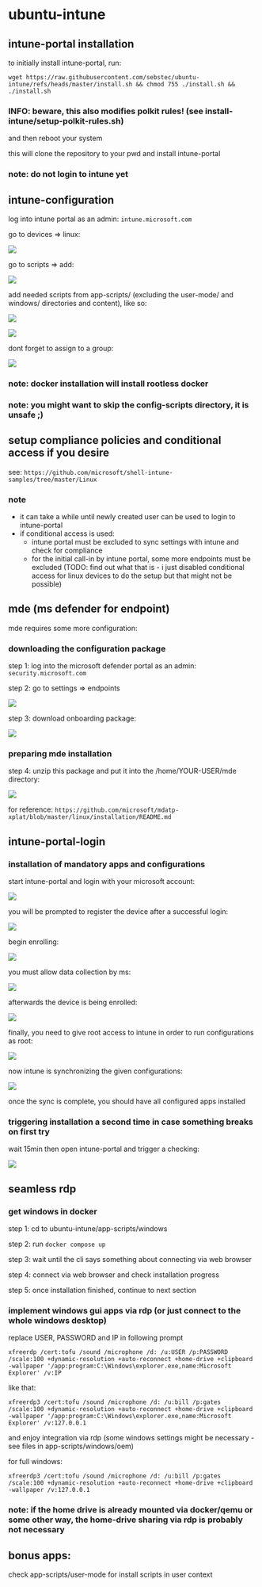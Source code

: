 # ubuntu-intune
## intune-portal installation
to initially install intune-portal, run: 

`wget https://raw.githubusercontent.com/sebstec/ubuntu-intune/refs/heads/master/install.sh && chmod 755 ./install.sh && ./install.sh`

### INFO: beware, this also modifies polkit rules! (see install-intune/setup-polkit-rules.sh)

and then reboot your system

this will clone the repository to your pwd and install intune-portal

### note: do not login to intune yet

## intune-configuration
log into intune portal as an admin: `intune.microsoft.com`

go to devices => linux:

![](./images/deviceslinux.png)

go to scripts => add:

![](./images/scriptsadd.png)

add needed scripts from app-scripts/ (excluding the user-mode/ and windows/ directories and content), like so:

![](./images/setupdocker1.png)

![](./images/setupdocker2.png)

dont forget to assign to a group:

![](./images/setupdocker3.png)

### note: docker installation will install rootless docker

### note: you might want to skip the config-scripts directory, it is unsafe ;)

## setup compliance policies and conditional access if you desire
see: `https://github.com/microsoft/shell-intune-samples/tree/master/Linux`

### note
- it can take a while until newly created user can be used to login to intune-portal
- if conditional access is used:
    - intune portal must be excluded to sync settings with intune and check for compliance
    - for the initial call-in by intune portal, some more endpoints must be excluded (TODO: find out what that is - i just disabled conditional access for linux devices to do the setup but that might not be possible)


## mde (ms defender for endpoint) 
mde requires some more configuration:
### downloading the configuration package
step 1: log into the microsoft defender portal as an admin: `security.microsoft.com`

step 2: go to settings => endpoints

![](./images/mdsettings.png)

step 3: download onboarding package:

![](./images/mdonboardingpackage.png)

### preparing mde installation
step 4: unzip this package and put it into the /home/YOUR-USER/mde directory:

![](./images/unzipandmove.png)


for reference:
`https://github.com/microsoft/mdatp-xplat/blob/master/linux/installation/README.md`


## intune-portal-login

### installation of mandatory apps and configurations
start intune-portal and login with your microsoft account:

![](./images/startintune1.png)

you will be prompted to register the device after a successful login:

![](./images/startintune2.png)

begin enrolling:

![](./images/startintune3.png)

you must allow data collection by ms:

![](./images/startintune4.png)

afterwards the device is being enrolled:

![](./images/startintune5.png)

finally, you need to give root access to intune in order to run configurations as root:

![](./images/startintune6.png)

now intune is synchronizing the given configurations:

![](./images/startintune7.png)

once the sync is complete, you should have all configured apps installed

### triggering installation a second time in case something breaks on first try
wait 15min then open intune-portal and trigger a checking:

![](./images/intunecheckin.png)

## seamless rdp
### get windows in docker
step 1: cd to ubuntu-intune/app-scripts/windows

step 2: run `docker compose up`

step 3: wait until the cli says something about connecting via web browser

step 4: connect via web browser and check installation progress

step 5: once installation finished, continue to next section

### implement windows gui apps via rdp (or just connect to the whole windows desktop)
replace USER, PASSWORD and IP in following prompt

`xfreerdp /cert:tofu /sound /microphone /d: /u:USER /p:PASSWORD /scale:100 +dynamic-resolution +auto-reconnect +home-drive +clipboard -wallpaper '/app:program:C:\Windows\explorer.exe,name:Microsoft Explorer' /v:IP
`

like that:

`xfreerdp3 /cert:tofu /sound /microphone /d: /u:bill /p:gates /scale:100 +dynamic-resolution +auto-reconnect +home-drive +clipboard -wallpaper '/app:program:C:\Windows\explorer.exe,name:Microsoft Explorer' /v:127.0.0.1`

and enjoy integration via rdp (some windows settings might be necessary - see files in app-scripts/windows/oem)

for full windows:

`xfreerdp3 /cert:tofu /sound /microphone /d: /u:bill /p:gates /scale:100 +dynamic-resolution +auto-reconnect +home-drive +clipboard -wallpaper /v:127.0.0.1`

### note: if the home drive is already mounted via docker/qemu or some other way, the home-drive sharing via rdp is probably not necessary

## bonus apps:
check app-scripts/user-mode for install scripts in user context
